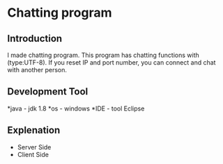 # Chatting program

<h2>Introduction</h2>
I made chatting program. This program has chatting functions with (type:UTF-8). If you reset IP and port number, you can connect and chat with another person. 

<h2>Development Tool</h2>
*java - jdk 1.8
*os - windows
*IDE - tool Eclipse

<h2>Explenation </h2>

* Server Side
* Client Side
